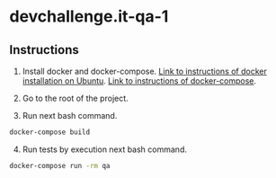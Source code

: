 # devchallenge.it-qa-1

## Instructions
1) Install docker and docker-compose.   [Link to instructions of docker installation on Ubuntu](https://docs.docker.com/install/linux/docker-ce/ubuntu/). [Link to instructions of docker-compose](https://docs.docker.com/compose/install/).

2) Go to the root of the project. 

3) Run next bash command. 
```bash
docker-compose build
```

4) Run tests by execution next bash command.
```bash
docker-compose run -rm qa
```
